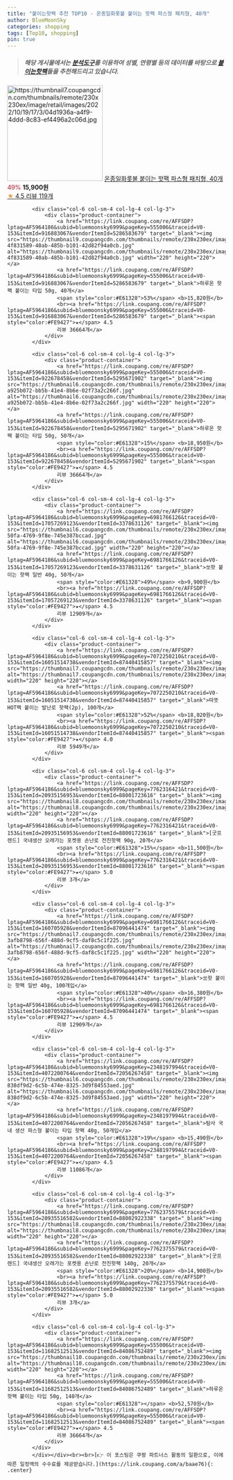 ```yaml
---
title: "붙이는핫팩 추천 TOP10 - 온종일화롯불 붙이는 핫팩 파스형 패치형, 40개"
author: BlueMoonSky
categories: shopping
tags: [Top10, shopping]
pin: true
---
```


> ##### 해당 게시물에서는 [**분석도구**](https://itemscout.io/)를 이용하여 **성별**, **연령별** 등의 데이터를 바탕으로 [**붙이는핫팩**](https://link.coupang.com/a/baae76)들을 추천해드리고 있습니다.
<div class="container"><div class="row">
            <div class="col-6 col-sm-4 col-lg-4 col-lg-3">
                <div class="product-container">
                    <a href="https://link.coupang.com/re/AFFSDP?lptag=AF5964186&subid=bluemoonsky6999&pageKey=6804583173&traceid=V0-153&itemId=16077065751&vendorItemId=83531601960" target="_blank"><img src="https://thumbnail7.coupangcdn.com/thumbnails/remote/230x230ex/image/retail/images/2022/10/19/17/3/04d1936a-a4f9-4ddd-8c83-ef4496a2c06d.jpg" alt="https://thumbnail7.coupangcdn.com/thumbnails/remote/230x230ex/image/retail/images/2022/10/19/17/3/04d1936a-a4f9-4ddd-8c83-ef4496a2c06d.jpg" width="220" height="220"></a>
                    <a href="https://link.coupang.com/re/AFFSDP?lptag=AF5964186&subid=bluemoonsky6999&pageKey=6804583173&traceid=V0-153&itemId=16077065751&vendorItemId=83531601960" target="_blank">온종일화롯불 붙이는 핫팩 파스형 패치형, 40개</a>
                    <span style="color:#E61328">49%</span> <b>15,900원</b>
                    <br><a href="https://link.coupang.com/re/AFFSDP?lptag=AF5964186&subid=bluemoonsky6999&pageKey=6804583173&traceid=V0-153&itemId=16077065751&vendorItemId=83531601960" target="_blank"><span style="color:#FE9427">★</span> 4.5
                    리뷰 119개</a>
                </div>
            </div>
            
            <div class="col-6 col-sm-4 col-lg-4 col-lg-3">
                <div class="product-container">
                    <a href="https://link.coupang.com/re/AFFSDP?lptag=AF5964186&subid=bluemoonsky6999&pageKey=555006&traceid=V0-153&itemId=916883067&vendorItemId=5286583679" target="_blank"><img src="https://thumbnail9.coupangcdn.com/thumbnails/remote/230x230ex/image/retail/images/467973308290329-4f831589-40ab-485b-b101-42d82f94a0cb.jpg" alt="https://thumbnail9.coupangcdn.com/thumbnails/remote/230x230ex/image/retail/images/467973308290329-4f831589-40ab-485b-b101-42d82f94a0cb.jpg" width="220" height="220"></a>
                    <a href="https://link.coupang.com/re/AFFSDP?lptag=AF5964186&subid=bluemoonsky6999&pageKey=555006&traceid=V0-153&itemId=916883067&vendorItemId=5286583679" target="_blank">하루온 핫팩 붙이는 타입 50g, 40개</a>
                    <span style="color:#E61328">53%</span> <b>15,820원</b>
                    <br><a href="https://link.coupang.com/re/AFFSDP?lptag=AF5964186&subid=bluemoonsky6999&pageKey=555006&traceid=V0-153&itemId=916883067&vendorItemId=5286583679" target="_blank"><span style="color:#FE9427">★</span> 4.5
                    리뷰 36664개</a>
                </div>
            </div>
            
            <div class="col-6 col-sm-4 col-lg-4 col-lg-3">
                <div class="product-container">
                    <a href="https://link.coupang.com/re/AFFSDP?lptag=AF5964186&subid=bluemoonsky6999&pageKey=555006&traceid=V0-153&itemId=922678458&vendorItemId=5295671902" target="_blank"><img src="https://thumbnail6.coupangcdn.com/thumbnails/remote/230x230ex/image/retail/images/724742775278492-a925b072-bb5b-41e4-8b6e-02f73a2c266f.jpg" alt="https://thumbnail6.coupangcdn.com/thumbnails/remote/230x230ex/image/retail/images/724742775278492-a925b072-bb5b-41e4-8b6e-02f73a2c266f.jpg" width="220" height="220"></a>
                    <a href="https://link.coupang.com/re/AFFSDP?lptag=AF5964186&subid=bluemoonsky6999&pageKey=555006&traceid=V0-153&itemId=922678458&vendorItemId=5295671902" target="_blank">하루온 핫팩 붙이는 타입 50g, 50개</a>
                    <span style="color:#E61328">15%</span> <b>18,950원</b>
                    <br><a href="https://link.coupang.com/re/AFFSDP?lptag=AF5964186&subid=bluemoonsky6999&pageKey=555006&traceid=V0-153&itemId=922678458&vendorItemId=5295671902" target="_blank"><span style="color:#FE9427">★</span> 4.5
                    리뷰 36664개</a>
                </div>
            </div>
            
            <div class="col-6 col-sm-4 col-lg-4 col-lg-3">
                <div class="product-container">
                    <a href="https://link.coupang.com/re/AFFSDP?lptag=AF5964186&subid=bluemoonsky6999&pageKey=6981766126&traceid=V0-153&itemId=17057269123&vendorItemId=3378631126" target="_blank"><img src="https://thumbnail6.coupangcdn.com/thumbnails/remote/230x230ex/image/retail/images/2017/11/01/15/6/79aea9aa-50fa-4769-9f8e-745e387bccad.jpg" alt="https://thumbnail6.coupangcdn.com/thumbnails/remote/230x230ex/image/retail/images/2017/11/01/15/6/79aea9aa-50fa-4769-9f8e-745e387bccad.jpg" width="220" height="220"></a>
                    <a href="https://link.coupang.com/re/AFFSDP?lptag=AF5964186&subid=bluemoonsky6999&pageKey=6981766126&traceid=V0-153&itemId=17057269123&vendorItemId=3378631126" target="_blank">쏘핫 붙이는 핫팩 일반 40g, 50개</a>
                    <span style="color:#E61328">49%</span> <b>9,900원</b>
                    <br><a href="https://link.coupang.com/re/AFFSDP?lptag=AF5964186&subid=bluemoonsky6999&pageKey=6981766126&traceid=V0-153&itemId=17057269123&vendorItemId=3378631126" target="_blank"><span style="color:#FE9427">★</span> 4.5
                    리뷰 12909개</a>
                </div>
            </div>
            
            <div class="col-6 col-sm-4 col-lg-4 col-lg-3">
                <div class="product-container">
                    <a href="https://link.coupang.com/re/AFFSDP?lptag=AF5964186&subid=bluemoonsky6999&pageKey=7072250210&traceid=V0-153&itemId=16051514738&vendorItemId=87440415857" target="_blank"><img src="https://thumbnail7.coupangcdn.com/thumbnails/remote/230x230ex/image/vendor_inventory/e796/3c1981975e136124ae33857c103e2c923fa091e8f1338f669f65f1672e3a.jpg" alt="https://thumbnail7.coupangcdn.com/thumbnails/remote/230x230ex/image/vendor_inventory/e796/3c1981975e136124ae33857c103e2c923fa091e8f1338f669f65f1672e3a.jpg" width="220" height="220"></a>
                    <a href="https://link.coupang.com/re/AFFSDP?lptag=AF5964186&subid=bluemoonsky6999&pageKey=7072250210&traceid=V0-153&itemId=16051514738&vendorItemId=87440415857" target="_blank">따뜻 HOT팩 붙이는 발난로 핫팩(2p), 100개</a>
                    <span style="color:#E61328">52%</span> <b>18,020원</b>
                    <br><a href="https://link.coupang.com/re/AFFSDP?lptag=AF5964186&subid=bluemoonsky6999&pageKey=7072250210&traceid=V0-153&itemId=16051514738&vendorItemId=87440415857" target="_blank"><span style="color:#FE9427">★</span> 4.0
                    리뷰 5949개</a>
                </div>
            </div>
            
            <div class="col-6 col-sm-4 col-lg-4 col-lg-3">
                <div class="product-container">
                    <a href="https://link.coupang.com/re/AFFSDP?lptag=AF5964186&subid=bluemoonsky6999&pageKey=7762316421&traceid=V0-153&itemId=20935156953&vendorItemId=88001723616" target="_blank"><img src="https://thumbnail8.coupangcdn.com/thumbnails/remote/230x230ex/image/vendor_inventory/ab41/ead6fd8c7890dbae6468753bab8344ebc20b7abcbacdf68e14c1dce4ec51.jpg" alt="https://thumbnail8.coupangcdn.com/thumbnails/remote/230x230ex/image/vendor_inventory/ab41/ead6fd8c7890dbae6468753bab8344ebc20b7abcbacdf68e14c1dce4ec51.jpg" width="220" height="220"></a>
                    <a href="https://link.coupang.com/re/AFFSDP?lptag=AF5964186&subid=bluemoonsky6999&pageKey=7762316421&traceid=V0-153&itemId=20935156953&vendorItemId=88001723616" target="_blank">[굿프렌드] 국내생산 오래가는 포켓용 손난로 전진핫팩 90g, 20개</a>
                    <span style="color:#E61328">15%</span> <b>11,500원</b>
                    <br><a href="https://link.coupang.com/re/AFFSDP?lptag=AF5964186&subid=bluemoonsky6999&pageKey=7762316421&traceid=V0-153&itemId=20935156953&vendorItemId=88001723616" target="_blank"><span style="color:#FE9427">★</span> 5.0
                    리뷰 3개</a>
                </div>
            </div>
            
            <div class="col-6 col-sm-4 col-lg-4 col-lg-3">
                <div class="product-container">
                    <a href="https://link.coupang.com/re/AFFSDP?lptag=AF5964186&subid=bluemoonsky6999&pageKey=6981766126&traceid=V0-153&itemId=160705928&vendorItemId=87096441474" target="_blank"><img src="https://thumbnail7.coupangcdn.com/thumbnails/remote/230x230ex/image/retail/images/10204401066006-3afb8798-656f-488d-9cf5-daf8c5c1f225.jpg" alt="https://thumbnail7.coupangcdn.com/thumbnails/remote/230x230ex/image/retail/images/10204401066006-3afb8798-656f-488d-9cf5-daf8c5c1f225.jpg" width="220" height="220"></a>
                    <a href="https://link.coupang.com/re/AFFSDP?lptag=AF5964186&subid=bluemoonsky6999&pageKey=6981766126&traceid=V0-153&itemId=160705928&vendorItemId=87096441474" target="_blank">쏘핫 붙이는 핫팩 일반 40g, 100개입</a>
                    <span style="color:#E61328">40%</span> <b>16,380원</b>
                    <br><a href="https://link.coupang.com/re/AFFSDP?lptag=AF5964186&subid=bluemoonsky6999&pageKey=6981766126&traceid=V0-153&itemId=160705928&vendorItemId=87096441474" target="_blank"><span style="color:#FE9427">★</span> 4.5
                    리뷰 12909개</a>
                </div>
            </div>
            
            <div class="col-6 col-sm-4 col-lg-4 col-lg-3">
                <div class="product-container">
                    <a href="https://link.coupang.com/re/AFFSDP?lptag=AF5964186&subid=bluemoonsky6999&pageKey=2348197994&traceid=V0-153&itemId=4072200764&vendorItemId=72056267458" target="_blank"><img src="https://thumbnail6.coupangcdn.com/thumbnails/remote/230x230ex/image/retail/images/278612804100555-838df9d2-6c5b-474e-8325-3d9f84553aed.jpg" alt="https://thumbnail6.coupangcdn.com/thumbnails/remote/230x230ex/image/retail/images/278612804100555-838df9d2-6c5b-474e-8325-3d9f84553aed.jpg" width="220" height="220"></a>
                    <a href="https://link.coupang.com/re/AFFSDP?lptag=AF5964186&subid=bluemoonsky6999&pageKey=2348197994&traceid=V0-153&itemId=4072200764&vendorItemId=72056267458" target="_blank">탐사 국내 생산 파스형 붙이는 타입 핫팩 40g, 50개입</a>
                    <span style="color:#E61328">19%</span> <b>15,490원</b>
                    <br><a href="https://link.coupang.com/re/AFFSDP?lptag=AF5964186&subid=bluemoonsky6999&pageKey=2348197994&traceid=V0-153&itemId=4072200764&vendorItemId=72056267458" target="_blank"><span style="color:#FE9427">★</span> 4.5
                    리뷰 11086개</a>
                </div>
            </div>
            
            <div class="col-6 col-sm-4 col-lg-4 col-lg-3">
                <div class="product-container">
                    <a href="https://link.coupang.com/re/AFFSDP?lptag=AF5964186&subid=bluemoonsky6999&pageKey=7762375579&traceid=V0-153&itemId=20935516582&vendorItemId=88002922338" target="_blank"><img src="https://thumbnail8.coupangcdn.com/thumbnails/remote/230x230ex/image/vendor_inventory/ab41/ead6fd8c7890dbae6468753bab8344ebc20b7abcbacdf68e14c1dce4ec51.jpg" alt="https://thumbnail8.coupangcdn.com/thumbnails/remote/230x230ex/image/vendor_inventory/ab41/ead6fd8c7890dbae6468753bab8344ebc20b7abcbacdf68e14c1dce4ec51.jpg" width="220" height="220"></a>
                    <a href="https://link.coupang.com/re/AFFSDP?lptag=AF5964186&subid=bluemoonsky6999&pageKey=7762375579&traceid=V0-153&itemId=20935516582&vendorItemId=88002922338" target="_blank">[굿프렌드] 국내생산 오래가는 포켓용 손난로 전진핫팩 140g, 20개</a>
                    <span style="color:#E61328">20%</span> <b>14,900원</b>
                    <br><a href="https://link.coupang.com/re/AFFSDP?lptag=AF5964186&subid=bluemoonsky6999&pageKey=7762375579&traceid=V0-153&itemId=20935516582&vendorItemId=88002922338" target="_blank"><span style="color:#FE9427">★</span> 5.0
                    리뷰 3개</a>
                </div>
            </div>
            
            <div class="col-6 col-sm-4 col-lg-4 col-lg-3">
                <div class="product-container">
                    <a href="https://link.coupang.com/re/AFFSDP?lptag=AF5964186&subid=bluemoonsky6999&pageKey=555006&traceid=V0-153&itemId=11682512513&vendorItemId=84086752489" target="_blank"><img src="https://thumbnail10.coupangcdn.com/thumbnails/remote/230x230ex/image/vendor_inventory/6520/4c7fe3b9e35a94def216c27352e757975367353b0fa3f0daf1b3adbbf41c.png" alt="https://thumbnail10.coupangcdn.com/thumbnails/remote/230x230ex/image/vendor_inventory/6520/4c7fe3b9e35a94def216c27352e757975367353b0fa3f0daf1b3adbbf41c.png" width="220" height="220"></a>
                    <a href="https://link.coupang.com/re/AFFSDP?lptag=AF5964186&subid=bluemoonsky6999&pageKey=555006&traceid=V0-153&itemId=11682512513&vendorItemId=84086752489" target="_blank">하루온 핫팩 붙이는 타입 50g, 140개</a>
                    <span style="color:#E61328"></span> <b>52,570원</b>
                    <br><a href="https://link.coupang.com/re/AFFSDP?lptag=AF5964186&subid=bluemoonsky6999&pageKey=555006&traceid=V0-153&itemId=11682512513&vendorItemId=84086752489" target="_blank"><span style="color:#FE9427">★</span> 4.5
                    리뷰 36664개</a>
                </div>
            </div>
            </div></div><br><br>[👉 이 포스팅은 쿠팡 파트너스 활동의 일환으로, 이에 따른 일정액의 수수료를 제공받습니다.](https://link.coupang.com/a/baae76){: .center}